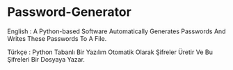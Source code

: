 # Password-Generator

English : A Python-based Software Automatically Generates Passwords And Writes These Passwords To A File.

Türkçe : Python Tabanlı Bir Yazılım Otomatik Olarak Şifreler Üretir Ve Bu Şifreleri Bir Dosyaya Yazar.
